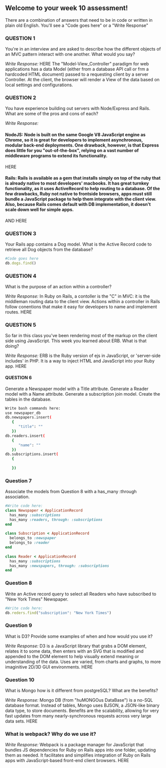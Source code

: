 ## Welcome to your week 10 assessment!

There are a combination of answers that need to be in code or written in plain old English. You'll see a "Code goes here" or a "Write Response"

### QUESTION 1
You're in an interview and are asked to describe how the different
objects of an MVC pattern interact with one another. What would you say?

*Write Response:*
HERE
The "Model-View_Controller" paradigm for web applications has a data Model (either from a database API call or frm a hardcoded HTML document) passed to a requesting client by a server Controller. At the client, the browser will render a View of the data based on local settings and configurations.

### QUESTION 2
You have experience building out servers with Node/Express
and Rails. What are some of the pros and cons of each?

*Write Response:*

#### NodeJS: Node is built on the same Google V8 JavaScript engine as Chrome, so it is great for developers to implement asynchronous, modular back-end deployments.  One drawback, however, is that Express does little for you "out-of-the-box", relying on a vast number of middleware programs to extend its functionality.
HERE

#### Rails: Rails is available as a gem that installs simply on top of the ruby that is already native to most developers' macbooks.  It has great turnkey functionality, as it uses ActiveRecord to help routing to a database.  Of the few drawbacks, Ruby not native to frontside browsers, apps must still bundle a JavaScript package to help them integrate with the client view. Also, because Rails comes default with DB implementation, it doesn't scale down well for simple apps.
AND HERE


### QUESTION 3
Your Rails app contains a Dog model. What is the Active Record
code to retrieve all Dog objects from the database?

```ruby
#Code goes here 
db.dogs.find()


```
### QUESTION 4
What is the purpose of an action within a controller?

*Write Response:* In Ruby on Rails, a contoller is the "C" in MVC: it is the middleman routing data to the client view.  Actions within a controller in Rails follow conentions that make it easy for developers to name and implement routes.
HERE


### QUESTION 5
So far in this class you've been rendering most of the markup
on the client side using JavaScript. This week you learned about ERB.
What is that doing?

*Write Response:* ERB is the Ruby version of ejs in JavaScript, or 'server-side includes' in PHP. It is a way to inject HTML and JavaScript into your Ruby app.
HERE

#### QUESTION 6

Generate a Newspaper model with a Title attribute. Generate a Reader model with a Name attribute. Generate a subscription join model. Create the tables in the database.

```bash
Write bash commands here:
use newspaper_db
db.newspapers.insert(
   {
      "title": ""
   })
db.readers.insert(
   {
      "name": ""
   })
db.subscriptions.insert(
   {
      
   })

```

### Question 7
Associate the models from Question 8 with a has_many :through association.

```ruby
#Write code here:
class Newspaper < ApplicationRecord
  has_many :subscriptions
  has_many :readers, through: :subscriptions
end
 
class Subscription < ApplicationRecord
  belongs_to :newspaper
  belongs_to :reader
end
 
class Reader < ApplicationRecord
  has_many :subscriptions
  has_many :newspapers, through: :subscriptions
end

```
### Question 8

Write an Active record query to select all Readers who have subscribed to "New York Times" Newspaper.

```ruby
#Write code here:
db.reders.find("subscription": "New York Times")

```

### Question 9

What is D3? Provide some examples of when and how would you use it?

*Write Response:* D3 is a JavaScript library that grabs a DOM element, relates it to some data, then enters with an SVG that is modified and appended to the DOM element to help visually extend meaning or understanding of the data.  Uses are varied, from charts and graphs, to more imaginitive 2D/3D GUI environments.
HERE

### Question 10
What is Mongo how is it different from postgreSQL?
What are the benefits?

*Write Response:* Mongo DB (from "huMONGOus DataBase") is a no-SQL database format.  Instead of tables, Mongo uses BJSON, a JSON-like binary data type, to store documents. Benefits are the scalability, allowing for very fast updates from many nearly-synchronous requests across very large data sets.
HERE

### What is webpack? Why do we use it?

*Write Response:* Webpack is a package manager for JavaScript that bundles JS dependencies for Ruby on Rails apps into one folder, updating them as needed.  It facilitates and simplifies integration of Ruby on Rails apps with JavaScript-based front-end client browsers.
HERE
